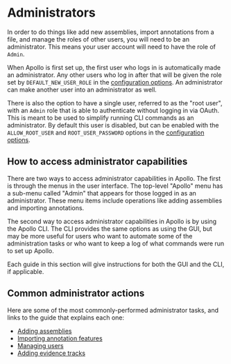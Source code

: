 # Administrators

In order to do things like add new assemblies, import annotations from a file,
and manage the roles of other users, you will need to be an administrator. This
means your user account will need to have the role of `Admin`.

When Apollo is first set up, the first user who logs in is automatically made an
administrator. Any other users who log in after that will be given the role set
by `DEFAULT_NEW_USER_ROLE` in the
[configuration options](../installation/configuration-options). An administrator
can make another user into an administrator as well.

There is also the option to have a single user, referred to as the "root user",
with an `Admin` role that is able to authenticate without logging in via OAuth.
This is meant to be used to simplify running CLI commands as an administrator.
By default this user is disabled, but can be enabled with the `ALLOW_ROOT_USER`
and `ROOT_USER_PASSWORD` options in the
[configuration options](../installation/configuration-options).

## How to access administrator capabilities

There are two ways to access administrator capabilities in Apollo. The first is
through the menus in the user interface. The top-level "Apollo" menu has a
sub-menu called "Admin" that appears for those logged in as an administrator.
These menu items include operations like adding assemblies and importing
annotations.

The second way to access administrator capabilities in Apollo is by using the
Apollo CLI. The CLI provides the same options as using the GUI, but may be more
useful for users who want to automate some of the administration tasks or who
want to keep a log of what commands were run to set up Apollo.

Each guide in this section will give instructions for both the GUI and the CLI,
if applicable.

## Common administrator actions

Here are some of the most commonly-performed administrator tasks, and links to
the guide that explains each one:

- [Adding assemblies](assemblies)
- [Importing annotation features](annotation-features)
- [Managing users](users)
- [Adding evidence tracks](evidence-tracks)

